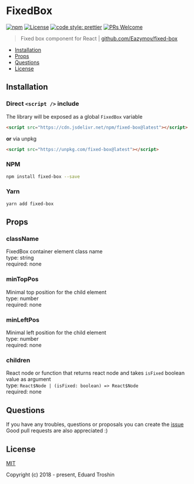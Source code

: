 # FixedBox

[![npm](https://img.shields.io/npm/v/fixed-box.svg)](https://www.npmjs.com/package/fixed-box)
[![License](https://img.shields.io/npm/l/fixed-box.svg)](https://www.npmjs.com/package/fixed-box)
[![code style: prettier](https://img.shields.io/badge/code_style-prettier-ff69b4.svg)](https://github.com/prettier/prettier)
[![PRs Welcome](https://img.shields.io/badge/PRs-welcome-brightgreen.svg)](https://github.com/Eazymov/fixed-box/pulls)

> Fixed box component for React | [github.com/Eazymov/fixed-box](https://github.com/Eazymov/fixed-box#readme)

- [Installation](#installation)
- [Props](#props)
- [Questions](#questions)
- [License](#license)

## Installation

### Direct `<script />` include

The library will be exposed as a global `FixedBox` variable

```html
<script src="https://cdn.jsdelivr.net/npm/fixed-box@latest"></script>
```

**or** via unpkg

```html
<script src="https://unpkg.com/fixed-box@latest"></script>
```

### NPM

```bash
npm install fixed-box --save
```

### Yarn

```bash
yarn add fixed-box
```

## Props

### className

FixedBox container element class name\
type: string\
required: none

### minTopPos

Minimal top position for the child element\
type: number\
required: none

### minLeftPos

Minimal left position for the child element\
type: number\
required: none

### children

React node or function that returns react node and takes `isFixed` boolean value as argument\
type: `React$Node | (isFixed: boolean) => React$Node` \
required: none

## Questions

If you have any troubles, questions or proposals you can create the [issue](https://github.com/Eazymov/fixed-box/issues)  
Good pull requests are also appreciated :)

## License

[MIT](http://opensource.org/licenses/MIT)

Copyright (c) 2018 - present, Eduard Troshin
